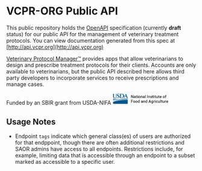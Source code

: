 # VCPR-ORG Public API
This public repository holds the [OpenAPI](https://github.com/OAI/OpenAPI-Specification) specification (currently **draft** status) for our public API for the management of veterinary treatment protocols.
You can view documentation generated from this spec at [http://api.vcpr.org](http://api.vcpr.org)

[Veterinary Protocol Manager:tm:](https://vcpr.org) provides apps that allow veterinarians to design and prescribe treatment protocols for their clients. Accounts are only available to veterinarians, but the public API described here allows third party developers to incorporate services to receive prescriptions and manage cases.

Funded by an SBIR grant from USDA-NIFA <img src="https://github.com/VCPR-ORG/publicAPI/blob/develop/assets/nifa_transparent.png" width="150">

## Usage Notes
- Endpoint `tags` indicate  which general class(es) of users are authorized for that endppoint, though there are often additional restrictions and SAOR admins have access to all endpoints. Restrictions include, for example, limiting data that is accessible through an endpoint to a subset marked as accessible to a specific user.


